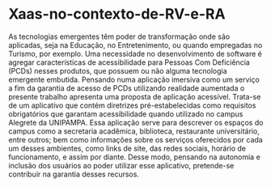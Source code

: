 # Xaas-no-contexto-de-RV-e-RA
As tecnologias emergentes têm poder de transformação onde são aplicadas, seja na Educação, no Entretenimento, ou quando empregadas no Turismo, por exemplo. Uma necessidade no desenvolvimento de software é agregar características de acessibilidade para Pessoas Com Deficiência (PCDs) nesses produtos, que possuem ou não alguma tecnologia emergente embutida. Pensando numa aplicação imersiva como um serviço a fim da garantia de acesso de PCDs utilizando realidade aumentada o presente trabalho apresenta uma proposta de aplicação acessível. Trata-se de um aplicativo que contém diretrizes pré-estabelecidas como requisitos obrigatórios que garantam acessibilidade quando utilizado no campus Alegrete da UNIPAMPA. Essa aplicação serve para descrever os espaços do campus como a secretaria acadêmica, biblioteca, restaurante universitário, entre outros; bem como informações sobre os serviços oferecidos por cada um desses ambientes, como links de site, das redes sociais, horário de funcionamento, e assim por diante. Desse modo, pensando na autonomia e inclusão dos usuários ao poder utilizar esse aplicativo, pretende-se contribuir na garantia desses recursos.
